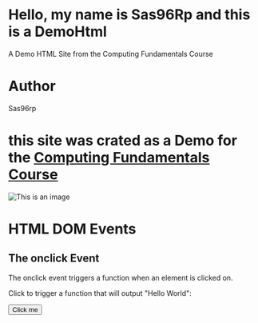 # Hello, my name is Sas96Rp and this is a DemoHtml
A Demo HTML Site from the Computing Fundamentals Course

# Author
Sas96rp


# this site was crated as a Demo for the [Computing Fundamentals Course](https://www.roppers.org/courses/)

![This is an image](https://myoctocat.com/assets/images/base-octocat.svg)

<!DOCTYPE html>
<html>
<body>

<h1>HTML DOM Events</h1>
<h2>The onclick Event</h2>

<p>The onclick event triggers a function when an element is clicked on.</p>
<p>Click to trigger a function that will output "Hello World":</p>

<button onclick="myFunction()">Click me</button>

<p id="demo"></p>

<script>
function myFunction() {
  document.getElementById("demo").innerHTML = "Hello World";
}
</script>

</body>
</html>
